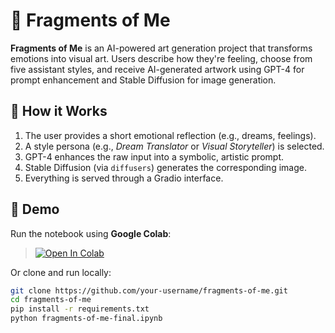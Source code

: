 # 🎨 Fragments of Me

**Fragments of Me** is an AI-powered art generation project that transforms emotions into visual art. Users describe how they're feeling, choose from five assistant styles, and receive AI-generated artwork using GPT-4 for prompt enhancement and Stable Diffusion for image generation.

## 🧠 How it Works

1. The user provides a short emotional reflection (e.g., dreams, feelings).
2. A style persona (e.g., *Dream Translator* or *Visual Storyteller*) is selected.
3. GPT-4 enhances the raw input into a symbolic, artistic prompt.
4. Stable Diffusion (via `diffusers`) generates the corresponding image.
5. Everything is served through a Gradio interface.

## 🚀 Demo

Run the notebook using **Google Colab**:
> [![Open In Colab](https://colab.research.google.com/assets/colab-badge.svg)](https://colab.research.google.com)

Or clone and run locally:
```bash
git clone https://github.com/your-username/fragments-of-me.git
cd fragments-of-me
pip install -r requirements.txt
python fragments-of-me-final.ipynb
